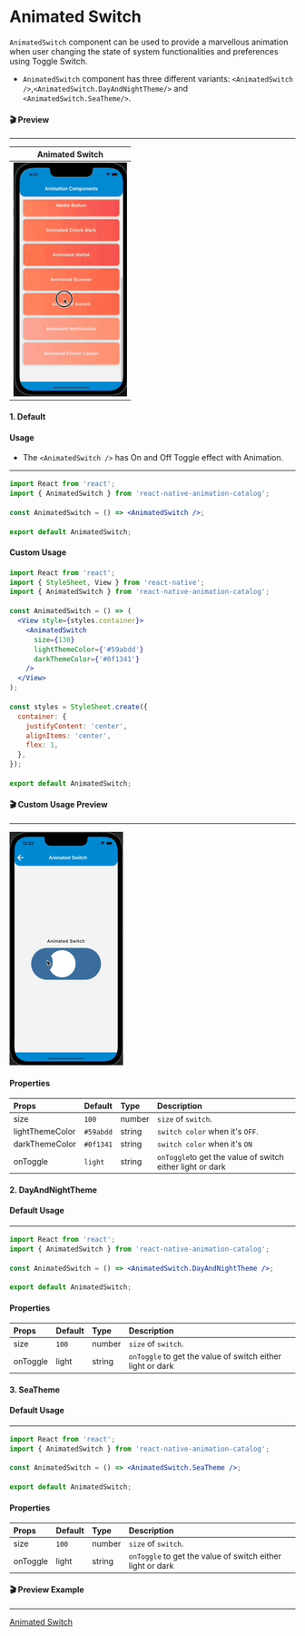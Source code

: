 # Animated Switch

`AnimatedSwitch` component can be used to provide a marvellous animation when user changing the state of system functionalities and preferences using Toggle Switch.

- `AnimatedSwitch` component has three different variants: `<AnimatedSwitch />`,`<AnimatedSwitch.DayAndNightTheme/>` and `<AnimatedSwitch.SeaTheme/>`.

#### 🎬 Preview

---

|            Animated Switch             |
| :------------------------------------: |
| ![alt tag](/assets/AnimatedSwitch.gif) |

#### 1. Default

#### Usage

- The `<AnimatedSwitch />` has On and Off Toggle effect with Animation.

---

```jsx
import React from 'react';
import { AnimatedSwitch } from 'react-native-animation-catalog';

const AnimatedSwitch = () => <AnimatedSwitch />;

export default AnimatedSwitch;
```

#### Custom Usage

```jsx
import React from 'react';
import { StyleSheet, View } from 'react-native';
import { AnimatedSwitch } from 'react-native-animation-catalog';

const AnimatedSwitch = () => (
  <View style={styles.container}>
    <AnimatedSwitch
      size={130}
      lightThemeColor={'#59abdd'}
      darkThemeColor={'#0f1341'}
    />
  </View>
);

const styles = StyleSheet.create({
  container: {
    justifyContent: 'center',
    alignItems: 'center',
    flex: 1,
  },
});

export default AnimatedSwitch;
```

#### 🎬 Custom Usage Preview

---

![alt tag](/assets/CustomUsageOfAnimatedSwitch.gif)

#### Properties

| Props           | Default   | Type   | Description                                               |
| :-------------- | :-------- | :----- | :-------------------------------------------------------- |
| size            | `100`     | number | `size` of `switch`.                                       |
| lightThemeColor | `#59abdd` | string | `switch color` when it's `OFF`.                           |
| darkThemeColor  | `#0f1341` | string | `switch color` when it's `ON`                             |
| onToggle        | `light`   | string | `onToggle`to get the value of switch either light or dark |

#### 2. DayAndNightTheme

#### Default Usage

---

```jsx
import React from 'react';
import { AnimatedSwitch } from 'react-native-animation-catalog';

const AnimatedSwitch = () => <AnimatedSwitch.DayAndNightTheme />;

export default AnimatedSwitch;
```

#### Properties

| Props    | Default | Type   | Description                                                |
| :------- | :------ | :----- | :--------------------------------------------------------- |
| size     | `100`   | number | `size` of `switch`.                                        |
| onToggle | light   | string | `onToggle` to get the value of switch either light or dark |

#### 3. SeaTheme

#### Default Usage

---

```jsx
import React from 'react';
import { AnimatedSwitch } from 'react-native-animation-catalog';

const AnimatedSwitch = () => <AnimatedSwitch.SeaTheme />;

export default AnimatedSwitch;
```

#### Properties

| Props    | Default | Type   | Description                                                |
| :------- | :------ | :----- | :--------------------------------------------------------- |
| size     | `100`   | number | `size` of `switch`.                                        |
| onToggle | light   | string | `onToggle` to get the value of switch either light or dark |

#### 🎬 Preview Example

---

[Animated Switch](/example/src/modules/AnimatedSwitch/AnimatedSwitchScreen.tsx)
